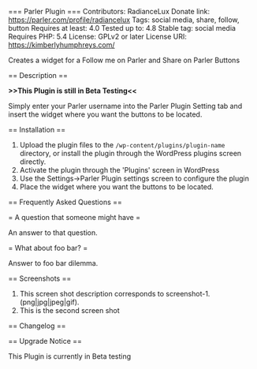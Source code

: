 === Parler Plugin ===
Contributors: RadianceLux
Donate link: https://parler.com/profile/radiancelux
Tags: social media, share, follow, button
Requires at least: 4.0
Tested up to: 4.8
Stable tag: social media
Requires PHP: 5.4
License: GPLv2 or later
License URI: https://kimberlyhumphreys.com/


Creates a widget for a Follow me on Parler and Share on Parler Buttons

== Description ==

**>>This Plugin is still in Beta Testing<<**

Simply enter your Parler username into the Parler Plugin Setting tab and insert the widget where you want the buttons to be located.

== Installation ==

1. Upload the plugin files to the `/wp-content/plugins/plugin-name` directory, or install the plugin through the WordPress plugins screen directly.
2. Activate the plugin through the 'Plugins' screen in WordPress
3. Use the Settings->Parler Plugin settings screen to configure the plugin
4. Place the widget where you want the buttons to be located.

== Frequently Asked Questions ==

= A question that someone might have =

An answer to that question.

= What about foo bar? =

Answer to foo bar dilemma.


== Screenshots ==

1. This screen shot description corresponds to screenshot-1.(png|jpg|jpeg|gif).
2. This is the second screen shot

== Changelog ==


== Upgrade Notice ==

This Plugin is currently in Beta testing